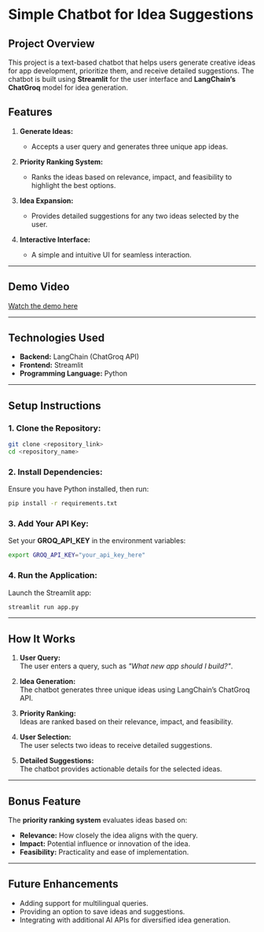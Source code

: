 # **Simple Chatbot for Idea Suggestions**  

## **Project Overview**  
This project is a text-based chatbot that helps users generate creative ideas for app development, prioritize them, and receive detailed suggestions. The chatbot is built using **Streamlit** for the user interface and **LangChain’s ChatGroq** model for idea generation.  

## **Features**  
1. **Generate Ideas:**  
   - Accepts a user query and generates three unique app ideas.  

2. **Priority Ranking System:**  
   - Ranks the ideas based on relevance, impact, and feasibility to highlight the best options.  

3. **Idea Expansion:**  
   - Provides detailed suggestions for any two ideas selected by the user.  

4. **Interactive Interface:**  
   - A simple and intuitive UI for seamless interaction.  

---

## **Demo Video**  
[Watch the demo here](<insert_your_video_link_here>)  

---

## **Technologies Used**  
- **Backend:** LangChain (ChatGroq API)  
- **Frontend:** Streamlit  
- **Programming Language:** Python  

---

## **Setup Instructions**  

### **1. Clone the Repository:**  
```bash  
git clone <repository_link>  
cd <repository_name>  
```  

### **2. Install Dependencies:**  
Ensure you have Python installed, then run:  
```bash  
pip install -r requirements.txt  
```  

### **3. Add Your API Key:**  
Set your **GROQ_API_KEY** in the environment variables:  
```bash  
export GROQ_API_KEY="your_api_key_here"  
```  

### **4. Run the Application:**  
Launch the Streamlit app:  
```bash  
streamlit run app.py  
```  

---

## **How It Works**  

1. **User Query:**  
   The user enters a query, such as *"What new app should I build?"*.  

2. **Idea Generation:**  
   The chatbot generates three unique ideas using LangChain’s ChatGroq API.  

3. **Priority Ranking:**  
   Ideas are ranked based on their relevance, impact, and feasibility.  

4. **User Selection:**  
   The user selects two ideas to receive detailed suggestions.  

5. **Detailed Suggestions:**  
   The chatbot provides actionable details for the selected ideas.  

---

## **Bonus Feature**  
The **priority ranking system** evaluates ideas based on:  
- **Relevance:** How closely the idea aligns with the query.  
- **Impact:** Potential influence or innovation of the idea.  
- **Feasibility:** Practicality and ease of implementation.  

---

## **Future Enhancements**  
- Adding support for multilingual queries.  
- Providing an option to save ideas and suggestions.  
- Integrating with additional AI APIs for diversified idea generation.  
